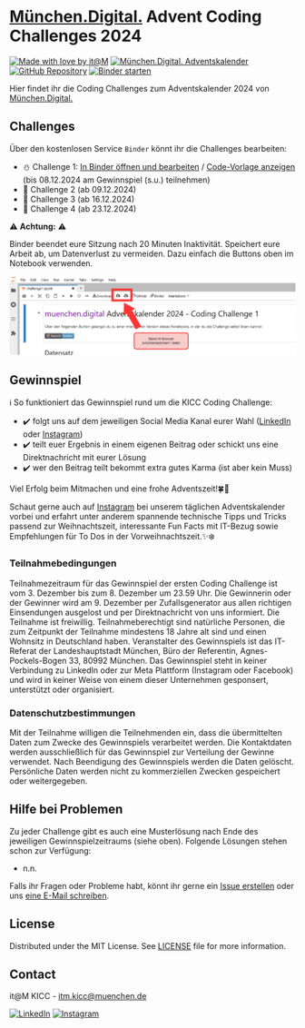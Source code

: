 <!-- add Project Logo, if existing -->

# [München.Digital.](https://muenchen.digital) Advent Coding Challenges 2024

[![Made with love by it@M][made-with-love-shield]][itm-opensource]
[![München.Digital. Adventskalender][adventskalender-shield]][muenchen-digital]
[![GitHub Repository][github-shield]][github-url]
[![Binder starten][binder-shield]][start-binder]
<!-- feel free to add more shields, style 'for-the-badge' -> see https://shields.io/badges -->

Hier findet ihr die Coding Challenges zum Adventskalender 2024 von [München.Digital.](https://muenchen.digital)

## Challenges

Über den kostenlosen Service `Binder` könnt ihr die Challenges bearbeiten: 

- ⛄ Challenge 1: [In Binder öffnen und bearbeiten][challenge1-binder] / [Code-Vorlage anzeigen][challenge1-github] (bis 08.12.2024 am Gewinnspiel (s.u.) teilnehmen)
- 🎄 Challenge 2 (ab 09.12.2024) 
- 🎅 Challenge 3 (ab 16.12.2024) 
- 🎁 Challenge 4 (ab 23.12.2024) 

⚠ **Achtung:** ⚠

Binder beendet eure Sitzung nach 20 Minuten Inaktivität.
Speichert eure Arbeit ab, um Datenverlust zu vermeiden.
Dazu einfach die Buttons oben im Notebook verwenden.

![Binder Speicheranleitung](Binder_speichern.png)

## Gewinnspiel

ℹ️ So funktioniert das Gewinnspiel rund um die KICC Coding Challenge:

- ✔️ folgt uns auf dem jeweiligen Social Media Kanal eurer Wahl ([LinkedIn](linkedin-link) oder [Instagram](instagram-link))
- ✔️ teilt euer Ergebnis in einem eigenen Beitrag oder schickt uns eine Direktnachricht mit eurer Lösung
- ✔️ wer den Beitrag teilt bekommt extra gutes Karma (ist aber kein Muss)


Viel Erfolg beim Mitmachen und eine frohe Adventszeit!🍀🙌

Schaut gerne auch auf [Instagram](instagram-link) bei unserem täglichen Adventskalender vorbei und erfahrt unter anderem spannende technische Tipps und Tricks passend zur Weihnachtszeit, interessante Fun Facts mit IT-Bezug sowie Empfehlungen für To Dos in der Vorweihnachtszeit.✨❄️

### Teilnahmebedingungen

Teilnahmezeitraum für das Gewinnspiel der ersten Coding Challenge ist vom 3. Dezember bis zum 8. Dezember um 23.59 Uhr. 
Die Gewinnerin oder der Gewinner wird am 9. Dezember per Zufallsgenerator aus allen richtigen Einsendungen ausgelost und per Direktnachricht von uns informiert. 
Die Teilnahme ist freiwillig. Teilnahmeberechtigt sind natürliche Personen, die zum Zeitpunkt der Teilnahme mindestens 18 Jahre alt sind und einen Wohnsitz in Deutschland haben.
Veranstalter des Gewinnspiels ist das IT-Referat der Landeshauptstadt München, Büro der Referentin, Agnes-Pockels-Bogen 33, 80992 München. 
Das Gewinnspiel steht in keiner Verbindung zu LinkedIn oder zur Meta Plattform (Instagram oder Facebook) und wird in keiner Weise von einem dieser Unternehmen gesponsert, unterstützt oder organisiert. 

### Datenschutzbestimmungen 

Mit der Teilnahme willigen die Teilnehmenden ein, dass die übermittelten Daten zum Zwecke des Gewinnspiels verarbeitet werden. Die Kontaktdaten werden ausschließlich für das Gewinnspiel zur Verteilung der Gewinne verwendet. Nach Beendigung des Gewinnspiels werden die Daten gelöscht. Persönliche Daten werden nicht zu kommerziellen Zwecken gespeichert oder weitergegeben.


## Hilfe bei Problemen

Zu jeder Challenge gibt es auch eine Musterlösung nach Ende des jeweiligen Gewinnspielzeitraums (siehe oben).
Folgende Lösungen stehen schon zur Verfügung:

- n.n. 

Falls ihr Fragen oder Probleme habt, könnt ihr gerne ein [Issue erstellen](https://github.com/it-at-m/advent-coding-challenges-24/issues/new) oder uns [eine E-Mail schreiben](mailto:itm.kicc@muenchen.de).

## License

Distributed under the MIT License. See [LICENSE](LICENSE) file for more information.


## Contact

it@M KICC - itm.kicc@muenchen.de

[![LinkedIn][linkedin-shield]][linkedin-link]
[![Instagram][instagram-shield]][instagram-link]

<!-- project shields / links -->
[made-with-love-shield]: https://img.shields.io/badge/made%20with%20%E2%9D%A4%20by-it%40M-yellow?style=flat
[adventskalender-shield]: https://img.shields.io/badge/M%C3%BCnchen.Digital.-%F0%9F%8E%84%20Adventskalender-1e6cff?style=flat
[binder-shield]: https://mybinder.org/badge_logo.svg
[github-shield]: https://img.shields.io/badge/GitHub--Repository-%23121011.svg?logo=github&logoColor=white
[instagram-shield]: https://img.shields.io/badge/Instagram-%23E4405F.svg?logo=Instagram&logoColor=white
[linkedin-shield]: https://img.shields.io/badge/Linkedin-%230077B5.svg?logo=linkedin&logoColor=white

[itm-opensource]: https://opensource.muenchen.de/
[muenchen-digital]: https://muenchen.digital/
[github-url]: https://github.com/it-at-m/advent-coding-challenges-24

[start-binder]: https://mybinder.org/v2/gh/it-at-m/advent-coding-challenges-24/HEAD
[challenge1-binder]: https://mybinder.org/v2/gh/it-at-m/advent-coding-challenges-24/HEAD?urlpath=lab%2Ftree%2Fchallenges%2Fchallenge1.ipynb

[challenge1-github]: https://github.com/it-at-m/advent-coding-challenges-24/blob/main/challenges/challenge1.ipynb
[solution1-github]: https://github.com/it-at-m/advent-coding-challenges-24/blob/main/solutions/challenge1_solution.ipynb

[linkedin-link]: https://www.linkedin.com/showcase/muenchen-digital/
[instagram-link]: https://www.instagram.com/muenchen.digital/